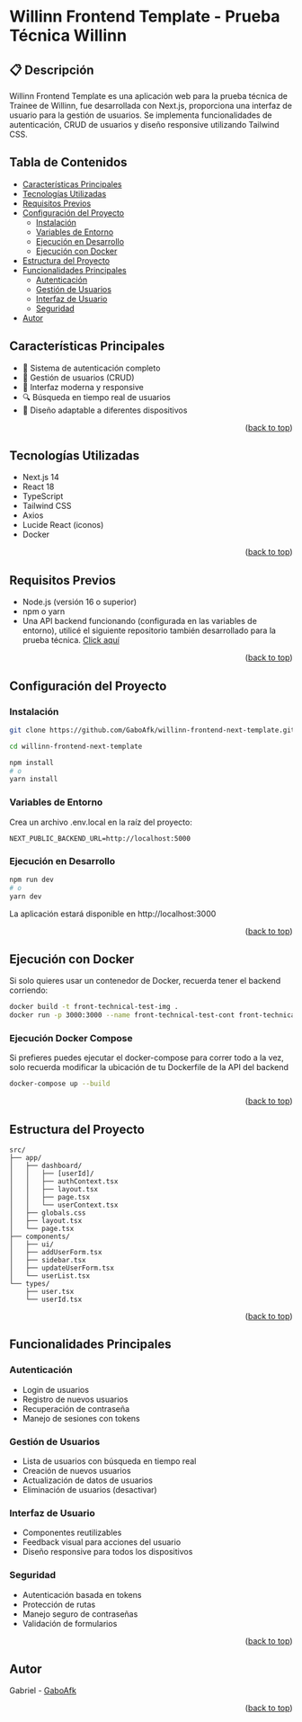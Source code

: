 <a id="readme-top"></a>
# Willinn Frontend Template - Prueba Técnica Willinn

## 📋 Descripción
Willinn Frontend Template es una aplicación web para la prueba técnica de Trainee de Willinn, fue desarrollada con Next.js, proporciona una interfaz de usuario para la gestión de usuarios. Se implementa funcionalidades de autenticación, CRUD de usuarios y diseño responsive utilizando Tailwind CSS.

## Tabla de Contenidos

- [Características Principales](#características-principales)
- [Tecnologías Utilizadas](#tecnologías-utilizadas)
- [Requisitos Previos](#requisitos-previos)
- [Configuración del Proyecto](#configuración-del-proyecto)
    - [Instalación](#instalación)
    - [Variables de Entorno](#variables-de-entorno)
    - [Ejecución en Desarrollo](#ejecución-en-desarrollo)
    - [Ejecución con Docker](#ejecución-con-docker)
- [Estructura del Proyecto](#estructura-del-proyecto)
- [Funcionalidades Principales](#funcionalidades-principales)
    - [Autenticación](#autenticación)
    - [Gestión de Usuarios](#gestión-de-usuarios)
    - [Interfaz de Usuario](#interfaz-de-usuario)
    - [Seguridad](#seguridad)
- [Autor](#autor)


## Características Principales
- 🔐 Sistema de autenticación completo
- 👥 Gestión de usuarios (CRUD)
- 🎨 Interfaz moderna y responsive
- 🔍 Búsqueda en tiempo real de usuarios
- 📱 Diseño adaptable a diferentes dispositivos
<p align="right">(<a href="#readme-top">back to top</a>)</p>

## Tecnologías Utilizadas
- Next.js 14
- React 18
- TypeScript
- Tailwind CSS
- Axios
- Lucide React (iconos)
- Docker
<p align="right">(<a href="#readme-top">back to top</a>)</p>

## Requisitos Previos
- Node.js (versión 16 o superior)
- npm o yarn
- Una API backend funcionando (configurada en las variables de entorno), utilicé el siguiente repositorio también desarrollado para la prueba técnica. [Click aquí](https://github.com/GaboAfk/Willinn-backend-api-template)
<p align="right">(<a href="#readme-top">back to top</a>)</p>

## Configuración del Proyecto

### Instalación
```bash
git clone https://github.com/GaboAfk/willinn-frontend-next-template.git

cd willinn-frontend-next-template

npm install
# o
yarn install
```

### Variables de Entorno
Crea un archivo .env.local en la raíz del proyecto:

```env
NEXT_PUBLIC_BACKEND_URL=http://localhost:5000
```

### Ejecución en Desarrollo
```bash
npm run dev
# o
yarn dev
```

La aplicación estará disponible en http://localhost:3000
<p align="right">(<a href="#readme-top">back to top</a>)</p>

## Ejecución con Docker
Si solo quieres usar un contenedor de Docker, recuerda tener el backend corriendo:
```bash
docker build -t front-technical-test-img .
docker run -p 3000:3000 --name front-technical-test-cont front-technical-test-img
```
### Ejecución Docker Compose
Si prefieres puedes ejecutar el docker-compose para correr todo a la vez, solo recuerda modificar la ubicación de tu Dockerfile de la API del backend
```bash
docker-compose up --build
```
<p align="right">(<a href="#readme-top">back to top</a>)</p>

## Estructura del Proyecto

```plaintext
src/
├── app/
│   ├── dashboard/
│   │   ├── [userId]/
│   │   ├── authContext.tsx
│   │   ├── layout.tsx
│   │   ├── page.tsx
│   │   └── userContext.tsx
│   ├── globals.css
│   ├── layout.tsx
│   └── page.tsx
├── components/
│   ├── ui/
│   ├── addUserForm.tsx
│   ├── sidebar.tsx
│   ├── updateUserForm.tsx
│   └── userList.tsx
└── types/
    ├── user.tsx
    └── userId.tsx
```
<p align="right">(<a href="#readme-top">back to top</a>)</p>

## Funcionalidades Principales

### Autenticación
- Login de usuarios
- Registro de nuevos usuarios
- Recuperación de contraseña
- Manejo de sesiones con tokens

### Gestión de Usuarios
- Lista de usuarios con búsqueda en tiempo real
- Creación de nuevos usuarios
- Actualización de datos de usuarios
- Eliminación de usuarios (desactivar)

### Interfaz de Usuario
- Componentes reutilizables
- Feedback visual para acciones del usuario
- Diseño responsive para todos los dispositivos

### Seguridad
- Autenticación basada en tokens
- Protección de rutas
- Manejo seguro de contraseñas
- Validación de formularios
<p align="right">(<a href="#readme-top">back to top</a>)</p>

## Autor
Gabriel - [GaboAfk](https://github.com/GaboAfk)
<p align="right">(<a href="#readme-top">back to top</a>)</p>
